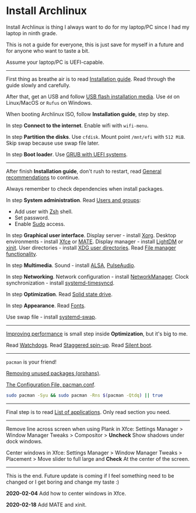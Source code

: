 # Install Archlinux

Install Archlinux is thing I always want to do for my laptop/PC since I had my laptop in ninth grade.

This is not a guide for everyone, this is just save for myself in a future and for anyone who want to taste a bit.

Assume your laptop/PC is UEFI-capable.

---

First thing as breathe air is to read [Installation guide](https://wiki.archlinux.org/index.php/Installation_guide). Read through the guide slowly and carefully.

After that, get an USB and follow [USB flash installation media](https://wiki.archlinux.org/index.php/USB_flash_installation_media). Use `dd` on Linux/MacOS or `Rufus` on Windows.

When booting Archlinux ISO, follow **Installation guide**, step by step.

In step **Connect to the internet**.
Enable wifi with `wifi-menu`.

In step **Partition the disks**.
Use `cfdisk`.
Mount point `/mnt/efi` with `512 MiB`.
Skip swap because use swap file later.

In step **Boot loader**.
Use [GRUB with UEFI systems](https://wiki.archlinux.org/index.php/GRUB#UEFI_systems).

---

After finish **Installation guide**, don't rush to restart, read [General recommendations](https://wiki.archlinux.org/index.php/General_recommendations) to continue.

Always remember to check dependencies when install packages.

In step **System administration**.
Read [Users and groups](https://wiki.archlinux.org/index.php/Users_and_groups):

- Add user with [Zsh](https://wiki.archlinux.org/index.php/Zsh) shell.
- Set password.
- Enable [Sudo](https://wiki.archlinux.org/index.php/Sudo#Using_visudo) access.

In step **Graphical user interface**.
Display server - install [Xorg](https://wiki.archlinux.org/index.php/Xorg).
Desktop environments - install [Xfce](https://wiki.archlinux.org/index.php/Xfce) or [MATE](https://wiki.archlinux.org/index.php/MATE).
Display manager - install [LightDM](https://wiki.archlinux.org/index.php/LightDM) or [xinit](https://wiki.archlinux.org/index.php/Xinit).
User directories - install [XDG user directories](https://wiki.archlinux.org/index.php/XDG_user_directories).
Read [File manager functionality](https://wiki.archlinux.org/index.php/File_manager_functionality).

In step **Multimedia**.
Sound - install [ALSA](https://wiki.archlinux.org/index.php/Advanced_Linux_Sound_Architecture), [PulseAudio](https://wiki.archlinux.org/index.php/PulseAudio).

In step **Networking**.
Network configuration - install [NetworkManager](https://wiki.archlinux.org/index.php/NetworkManager).
Clock synchronization - install [systemd-timesyncd](https://wiki.archlinux.org/index.php/Systemd-timesyncd).

In step **Optimization**.
Read [Solid state drive](https://wiki.archlinux.org/index.php/Solid_state_drive).

In step **Appearance**.
Read [Fonts](https://wiki.archlinux.org/index.php/Fonts).

Use swap file - install [systemd-swap](https://wiki.archlinux.org/index.php/Swap#systemd-swap).

---

[Improving performance](https://wiki.archlinux.org/index.php/Improving_performance) is small step inside **Optimization**, but it's big to me.

Read [Watchdogs](https://wiki.archlinux.org/index.php/Improving_performance#Watchdogs).
Read [Staggered spin-up](https://wiki.archlinux.org/index.php/Improving_performance/Boot_process#Staggered_spin-up).
Read [Silent boot](https://wiki.archlinux.org/index.php/Silent_boot).

---

`pacman` is your friend!

[Removing unused packages (orphans)](<https://wiki.archlinux.org/index.php/Pacman/Tips_and_tricks#Removing_unused_packages_(orphans)>).

[The Configuration File, pacman.conf](https://wiki.manjaro.org/index.php?title=Pacman_Overview#The_Configuration_File.2C_pacman.conf).

```sh
sudo pacman -Syu && sudo pacman -Rns $(pacman -Qtdq) || true
```

---

Final step is to read [List of applications](https://wiki.archlinux.org/index.php/List_of_applications). Only read section you need.

---

Remove line across screen when using Plank in Xfce: Settings Manager > Window Manager Tweaks > Compositor > **Uncheck** Show shadows under dock windows.

Center windows in Xfce: Settings Manager > Window Manager Tweaks > Placement > Move slider to full large and **Check** At the center of the screen.

---

This is the end. Future update is coming if I feel something need to be changed or I get boring and change my taste :)

**2020-02-04** Add how to center windows in Xfce.

**2020-02-18** Add MATE and xinit.
